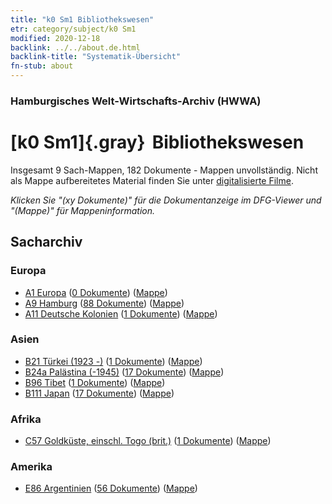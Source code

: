```yaml
---
title: "k0 Sm1 Bibliothekswesen"
etr: category/subject/k0 Sm1
modified: 2020-12-18
backlink: ../../about.de.html
backlink-title: "Systematik-Übersicht"
fn-stub: about
---
```


### Hamburgisches Welt-Wirtschafts-Archiv (HWWA)
# [k0 Sm1]{.gray}&#8201; Bibliothekswesen&#160; 




Insgesamt 9 Sach-Mappen, 182 Dokumente - Mappen unvollständig.
Nicht als Mappe aufbereitetes Material finden Sie unter [digitalisierte Filme](/film/h1_sh).

_Klicken Sie "(xy Dokumente)" für die Dokumentanzeige im DFG-Viewer und "(Mappe)" für Mappeninformation._

## Sacharchiv




### Europa

- [A1 Europa](../../../geo/about.de.html#A1) (<a href="https://dfg-viewer.de/show/?tx_dlf[id]=https://pm20.zbw.eu/mets/sh/1408xx/140892/1447xx/144752/public.mets.de.xml" target="_blank">0 Dokumente</a>) ([Mappe](http://purl.org/pressemappe20/folder/sh/140892,144752))
- [A9 Hamburg](../../../geo/about.de.html#A9) (<a href="https://dfg-viewer.de/show/?tx_dlf[id]=https://pm20.zbw.eu/mets/sh/1409xx/140905/1447xx/144752/public.mets.de.xml" target="_blank">88 Dokumente</a>) ([Mappe](http://purl.org/pressemappe20/folder/sh/140905,144752))
- [A11 Deutsche Kolonien](../../../geo/about.de.html#A11) (<a href="https://dfg-viewer.de/show/?tx_dlf[id]=https://pm20.zbw.eu/mets/sh/1409xx/140960/1447xx/144752/public.mets.de.xml" target="_blank">1 Dokumente</a>) ([Mappe](http://purl.org/pressemappe20/folder/sh/140960,144752))

### Asien

- [B21 Türkei (1923 -)](../../../geo/about.de.html#B21) (<a href="https://dfg-viewer.de/show/?tx_dlf[id]=https://pm20.zbw.eu/mets/sh/1411xx/141111/1447xx/144752/public.mets.de.xml" target="_blank">1 Dokumente</a>) ([Mappe](http://purl.org/pressemappe20/folder/sh/141111,144752))
- [B24a Palästina (-1945)](../../../geo/about.de.html#B24a) (<a href="https://dfg-viewer.de/show/?tx_dlf[id]=https://pm20.zbw.eu/mets/sh/1411xx/141115/1447xx/144752/public.mets.de.xml" target="_blank">17 Dokumente</a>) ([Mappe](http://purl.org/pressemappe20/folder/sh/141115,144752))
- [B96 Tibet](../../../geo/about.de.html#B96) (<a href="https://dfg-viewer.de/show/?tx_dlf[id]=https://pm20.zbw.eu/mets/sh/1412xx/141259/1447xx/144752/public.mets.de.xml" target="_blank">1 Dokumente</a>) ([Mappe](http://purl.org/pressemappe20/folder/sh/141259,144752))
- [B111 Japan](../../../geo/about.de.html#B111) (<a href="https://dfg-viewer.de/show/?tx_dlf[id]=https://pm20.zbw.eu/mets/sh/1412xx/141272/1447xx/144752/public.mets.de.xml" target="_blank">17 Dokumente</a>) ([Mappe](http://purl.org/pressemappe20/folder/sh/141272,144752))

### Afrika

- [C57 Goldküste, einschl. Togo (brit.)](../../../geo/about.de.html#C57) (<a href="https://dfg-viewer.de/show/?tx_dlf[id]=https://pm20.zbw.eu/mets/sh/1414xx/141406/1447xx/144752/public.mets.de.xml" target="_blank">1 Dokumente</a>) ([Mappe](http://purl.org/pressemappe20/folder/sh/141406,144752))

### Amerika

- [E86 Argentinien](../../../geo/about.de.html#E86) (<a href="https://dfg-viewer.de/show/?tx_dlf[id]=https://pm20.zbw.eu/mets/sh/1416xx/141692/1447xx/144752/public.mets.de.xml" target="_blank">56 Dokumente</a>) ([Mappe](http://purl.org/pressemappe20/folder/sh/141692,144752))


